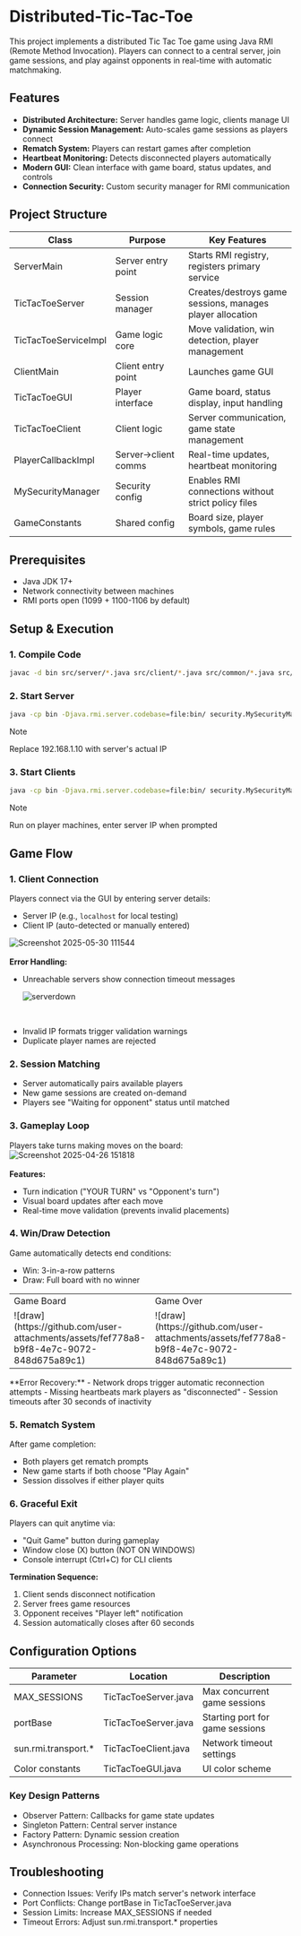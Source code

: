 # Distributed-Tic-Tac-Toe

This project implements a distributed Tic Tac Toe game using Java RMI (Remote Method Invocation). Players can connect to a central server, join game sessions, and play against opponents in real-time with automatic matchmaking.

## Features

- **Distributed Architecture:** Server handles game logic, clients manage UI
- **Dynamic Session Management:** Auto-scales game sessions as players connect
- **Rematch System:** Players can restart games after completion
- **Heartbeat Monitoring:** Detects disconnected players automatically
- **Modern GUI:** Clean interface with game board, status updates, and controls
- **Connection Security:** Custom security manager for RMI communication

## Project Structure

| Class                | Purpose                          | Key Features                                  |
|----------------------|----------------------------------|-----------------------------------------------|
| ServerMain           | Server entry point               | Starts RMI registry, registers primary service |
| TicTacToeServer      | Session manager                  | Creates/destroys game sessions, manages player allocation |
| TicTacToeServiceImpl | Game logic core                  | Move validation, win detection, player management |
| ClientMain           | Client entry point               | Launches game GUI                             |
| TicTacToeGUI         | Player interface                 | Game board, status display, input handling    |
| TicTacToeClient      | Client logic                     | Server communication, game state management   |
| PlayerCallbackImpl   | Server→client comms              | Real-time updates, heartbeat monitoring      |
| MySecurityManager    | Security config                  | Enables RMI connections without strict policy files |
| GameConstants        | Shared config                    | Board size, player symbols, game rules       |

## Prerequisites

- Java JDK 17+
- Network connectivity between machines
- RMI ports open (1099 + 1100-1106 by default)

## Setup & Execution

### 1. Compile Code
```bash
javac -d bin src/server/*.java src/client/*.java src/common/*.java src/security/*.java
```
### 2. Start Server
```bash
java -cp bin -Djava.rmi.server.codebase=file:bin/ security.MySecurityManager server.ServerMain 192.168.1.10
```
> [!NOTE]  
>Replace 192.168.1.10 with server's actual IP

### 3. Start Clients
```bash
java -cp bin -Djava.rmi.server.codebase=file:bin/ security.MySecurityManager client.ClientMain
```
> [!NOTE]  
>Run on player machines, enter server IP when prompted

## Game Flow

### 1. Client Connection
Players connect via the GUI by entering server details:
- Server IP (e.g., `localhost` for local testing)
- Client IP (auto-detected or manually entered)

![Screenshot 2025-05-30 111544](https://github.com/user-attachments/assets/891e3701-ef60-4f2b-b09a-42c3ba988c4f)
<br>
<br>
**Error Handling:**
- Unreachable servers show connection timeout messages<br>

  ![serverdown](https://github.com/user-attachments/assets/eebbf300-a569-443d-86da-334d59c206c9)
<br>

- Invalid IP formats trigger validation warnings
- Duplicate player names are rejected

### 2. Session Matching
- Server automatically pairs available players
- New game sessions are created on-demand
- Players see "Waiting for opponent" status until matched

### 3. Gameplay Loop
Players take turns making moves on the board:
![Screenshot 2025-04-26 151818](https://github.com/user-attachments/assets/63e97e7a-7ac8-40d2-9b9f-e52a53f6d56d)
<br>
<br>
**Features:**
- Turn indication ("YOUR TURN" vs "Opponent's turn")
- Visual board updates after each move
- Real-time move validation (prevents invalid placements)

### 4. Win/Draw Detection
Game automatically detects end conditions:
- Win: 3-in-a-row patterns
- Draw: Full board with no winner
<table>
  <tr>
    <td>Game Board</td>
     <td>Game Over</td>
  </tr>
  <tr>
    <td>![draw](https://github.com/user-attachments/assets/fef778a8-b9f8-4e7c-9072-848d675a89c1)</td>
    <td>![draw](https://github.com/user-attachments/assets/fef778a8-b9f8-4e7c-9072-848d675a89c1)</td>
  </tr>
 </table>
**Error Recovery:**
- Network drops trigger automatic reconnection attempts
- Missing heartbeats mark players as "disconnected"
- Session timeouts after 30 seconds of inactivity

### 5. Rematch System
After game completion:
- Both players get rematch prompts
- New game starts if both choose "Play Again"
- Session dissolves if either player quits

### 6. Graceful Exit
Players can quit anytime via:
- "Quit Game" button during gameplay
- Window close (X) button (NOT ON WINDOWS)
- Console interrupt (Ctrl+C) for CLI clients

**Termination Sequence:**
1. Client sends disconnect notification
2. Server frees game resources
3. Opponent receives "Player left" notification
4. Session automatically closes after 60 seconds

## Configuration Options
| Parameter        	 | Location              | Description                          |
|--------------------|-----------------------|--------------------------------------|
| MAX_SESSIONS       |	TicTacToeServer.java |	Max concurrent game sessions        |
| portBase           |	TicTacToeServer.java |	Starting port for game sessions     |
| sun.rmi.transport.*|	TicTacToeClient.java |	Network timeout settings            |
| Color constants    |	TicTacToeGUI.java    |	UI color scheme                     |

### Key Design Patterns
- Observer Pattern: Callbacks for game state updates
- Singleton Pattern: Central server instance
- Factory Pattern: Dynamic session creation
- Asynchronous Processing: Non-blocking game operations

## Troubleshooting
- Connection Issues: Verify IPs match server's network interface
- Port Conflicts: Change portBase in TicTacToeServer.java
- Session Limits: Increase MAX_SESSIONS if needed
- Timeout Errors: Adjust sun.rmi.transport.* properties

